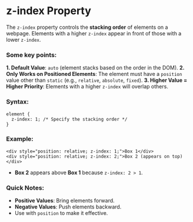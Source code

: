 # z-index Property
The `z-index` property controls the **stacking order** of elements on a webpage. Elements with a higher `z-index` appear in front of those with a lower `z-index`.

### Some key points:
__1. Default Value__: `auto` (element stacks based on the order in the DOM).
__2. Only Works on Positioned Elements__: The element must have a `position` value other than `static` (e.g., `relative`, `absolute`, `fixed`).
__3. Higher Value = Higher Priority__: Elements with a higher `z-index` will overlap others.

### Syntax: 
```
element {
  z-index: 1; /* Specify the stacking order */
}
```

### Example:
```
<div style="position: relative; z-index: 1;">Box 1</div>
<div style="position: relative; z-index: 2;">Box 2 (appears on top)</div>
```
* __Box 2__ appears above __Box 1__ because `z-index: 2 > 1`.

### Quick Notes:
* __Positive Values__: Bring elements forward.
* __Negative Values__: Push elements backward.
* Use with `position` to make it effective.